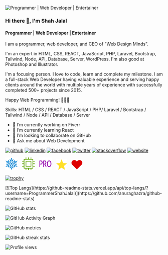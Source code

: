 ![Programmer | Web Developer | Entertainer](https://scontent.fdac10-1.fna.fbcdn.net/v/t1.6435-9/s960x960/150259944_108817094580515_2277746556674519380_n.jpg?_nc_cat=101&ccb=1-5&_nc_sid=e3f864&_nc_eui2=AeFbE5Yyni5BaJA3coINkD8SARMCTuSHAs8BEwJO5IcCz7xi_yUR8xIb7KtiRNupM51MaO6FuCrnn5qxpphUbzSY&_nc_ohc=7WvwUcTjyXwAX-inbbW&_nc_ht=scontent.fdac10-1.fna&oh=0ee2d152d24d5a1dfa81fc9b8f197ff1&oe=615040EE)
### Hi there 👋, I'm Shah Jalal
#### Programmer | Web Developer | Entertainer

I am a programmer, web developer, and CEO of "Web Design Minds".

 I'm an expert in HTML, CSS, REACT, JavaScript, PHP, Laravel, Bootstrap, Tailwind, Node, API, Database, Server, WordPress. I'm also good at Photoshop and Illustrator.

I'm a focusing person. I love to code, learn and complete my milestone. I am a full-stack Web Developer having valuable experience and serving happy clients around the world with multiple years of experience with successfully completed 500+ projects since 2015.

Happy Web Programming! 🚀🚀🚀

Skills: HTML / CSS / REACT / JavaScript / PHP/ Laravel / Bootstrap / Tailwind / Node / API / Database /  Server

- 🔭 I’m currently working on Fiverr 
- 🌱 I’m currently learning React 
- 👯 I’m looking to collaborate on GitHub 
- 💬 Ask me about Web Development 


[<img src='https://cdn.jsdelivr.net/npm/simple-icons@3.0.1/icons/github.svg' alt='github' height='40'>](https://github.com/ProgrammerShahJalal)  [<img src='https://cdn.jsdelivr.net/npm/simple-icons@3.0.1/icons/linkedin.svg' alt='linkedin' height='40'>](https://www.linkedin.com/in/mdshahjalal1/)  [<img src='https://cdn.jsdelivr.net/npm/simple-icons@3.0.1/icons/facebook.svg' alt='facebook' height='40'>](https://www.facebook.com/msh.farabi.1)  [<img src='https://cdn.jsdelivr.net/npm/simple-icons@3.0.1/icons/twitter.svg' alt='twitter' height='40'>](https://twitter.com/mdshahjalal01)  [<img src='https://cdn.jsdelivr.net/npm/simple-icons@3.0.1/icons/stackoverflow.svg' alt='stackoverflow' height='40'>](https://stackoverflow.com/users/md-shah-jalal)  [<img src='https://cdn.jsdelivr.net/npm/simple-icons@3.0.1/icons/icloud.svg' alt='website' height='40'>](https://webdesignminds.com/)  

<a href='https://archiveprogram.github.com/'><img src='https://raw.githubusercontent.com/acervenky/animated-github-badges/master/assets/acbadge.gif' width='40' height='40'></a> <a href='https://docs.github.com/en/developers'><img src='https://raw.githubusercontent.com/acervenky/animated-github-badges/master/assets/devbadge.gif' width='40' height='40'></a> <a href='https://github.com/pricing'><img src='https://raw.githubusercontent.com/acervenky/animated-github-badges/master/assets/pro.gif' width='40' height='40'></a> <a href='https://stars.github.com/'><img src='https://raw.githubusercontent.com/acervenky/animated-github-badges/master/assets/starbadge.gif' width='35' height='35'></a> <a href='https://docs.github.com/en/github/supporting-the-open-source-community-with-github-sponsors'><img src='https://raw.githubusercontent.com/acervenky/animated-github-badges/master/assets/sponsorbadge.gif' width='35' height='35'></a> 

[![trophy](https://github-profile-trophy.vercel.app/?username=ProgrammerShahJalal)](https://github.com/ryo-ma/github-profile-trophy)

<div><span>[![Top Langs](https://github-readme-stats.vercel.app/api/top-langs/?username=ProgrammerShahJalal)](https://github.com/anuraghazra/github-readme-stats)</span>

<span>![GitHub stats](https://github-readme-stats.vercel.app/api?username=ProgrammerShahJalal&show_icons=true&count_private=true)</span></div>

![GitHub Activity Graph](https://activity-graph.herokuapp.com/graph?username=ProgrammerShahJalal)  

![GitHub metrics](https://metrics.lecoq.io/ProgrammerShahJalal)  

![GitHub streak stats](https://github-readme-streak-stats.herokuapp.com/?user=ProgrammerShahJalal)  

![Profile views](https://gpvc.arturio.dev/ProgrammerShahJalal)  
